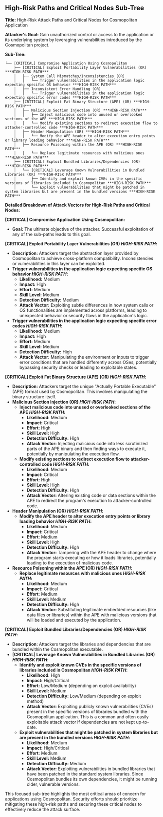 ## High-Risk Paths and Critical Nodes Sub-Tree

**Title:** High-Risk Attack Paths and Critical Nodes for Cosmopolitan Application

**Attacker's Goal:** Gain unauthorized control or access to the application or its underlying system by leveraging vulnerabilities introduced by the Cosmopolitan project.

**Sub-Tree:**

```
└── [CRITICAL] Compromise Application Using Cosmopolitan
    ├── [CRITICAL] Exploit Portability Layer Vulnerabilities (OR) ***HIGH-RISK PATH***
    │   ├── System Call Mismatches/Inconsistencies (OR)
    │   │   └── Trigger vulnerabilities in the application logic expecting specific OS behavior ***HIGH-RISK PATH***
    │   ├── Inconsistent Error Handling (OR)
    │   │   └── Trigger vulnerabilities in the application logic expecting specific error codes ***HIGH-RISK PATH***
    ├── [CRITICAL] Exploit Fat Binary Structure (APE) (OR) ***HIGH-RISK PATH***
    │   ├── Malicious Section Injection (OR) ***HIGH-RISK PATH***
    │   │   ├── Inject malicious code into unused or overlooked sections of the APE ***HIGH-RISK PATH***
    │   │   └── Modify existing sections to redirect execution flow to attacker-controlled code ***HIGH-RISK PATH***
    │   ├── Header Manipulation (OR) ***HIGH-RISK PATH***
    │   │   └── Modify the APE header to alter execution entry points or library loading behavior ***HIGH-RISK PATH***
    │   ├── Resource Poisoning within the APE (OR) ***HIGH-RISK PATH***
    │   │   └── Replace legitimate resources with malicious ones ***HIGH-RISK PATH***
    ├── [CRITICAL] Exploit Bundled Libraries/Dependencies (OR) ***HIGH-RISK PATH***
    │   └── [CRITICAL] Leverage Known Vulnerabilities in Bundled Libraries (OR) ***HIGH-RISK PATH***
    │       ├── Identify and exploit known CVEs in the specific versions of libraries included in Cosmopolitan ***HIGH-RISK PATH***
    │       └── Exploit vulnerabilities that might be patched in system libraries but are present in the bundled versions ***HIGH-RISK PATH***
```

**Detailed Breakdown of Attack Vectors for High-Risk Paths and Critical Nodes:**

**[CRITICAL] Compromise Application Using Cosmopolitan:**

* **Goal:** The ultimate objective of the attacker. Successful exploitation of any of the sub-paths leads to this goal.

**[CRITICAL] Exploit Portability Layer Vulnerabilities (OR) ***HIGH-RISK PATH***:**

* **Description:**  Attackers target the abstraction layer provided by Cosmopolitan to achieve cross-platform compatibility. Inconsistencies or vulnerabilities in this layer can be exploited.
* **Trigger vulnerabilities in the application logic expecting specific OS behavior ***HIGH-RISK PATH***:**
    * **Likelihood:** Medium
    * **Impact:** High
    * **Effort:** Medium
    * **Skill Level:** Medium
    * **Detection Difficulty:** Medium
    * **Attack Vector:** Exploiting subtle differences in how system calls or OS functionalities are implemented across platforms, leading to unexpected behavior or security flaws in the application's logic.
* **Trigger vulnerabilities in the application logic expecting specific error codes ***HIGH-RISK PATH***:**
    * **Likelihood:** Medium
    * **Impact:** High
    * **Effort:** Medium
    * **Skill Level:** Medium
    * **Detection Difficulty:** High
    * **Attack Vector:**  Manipulating the environment or inputs to trigger error conditions that are handled differently across OSes, potentially bypassing security checks or leading to exploitable states.

**[CRITICAL] Exploit Fat Binary Structure (APE) (OR) ***HIGH-RISK PATH***:**

* **Description:** Attackers target the unique "Actually Portable Executable" (APE) format used by Cosmopolitan. This involves manipulating the binary structure itself.
* **Malicious Section Injection (OR) ***HIGH-RISK PATH***:**
    * **Inject malicious code into unused or overlooked sections of the APE ***HIGH-RISK PATH***:**
        * **Likelihood:** Medium
        * **Impact:** Critical
        * **Effort:** High
        * **Skill Level:** High
        * **Detection Difficulty:** High
        * **Attack Vector:** Injecting malicious code into less scrutinized parts of the APE binary and then finding ways to execute it, potentially by manipulating the execution flow.
    * **Modify existing sections to redirect execution flow to attacker-controlled code ***HIGH-RISK PATH***:**
        * **Likelihood:** Medium
        * **Impact:** Critical
        * **Effort:** High
        * **Skill Level:** High
        * **Detection Difficulty:** High
        * **Attack Vector:** Altering existing code or data sections within the APE to redirect the program's execution to attacker-controlled code.
* **Header Manipulation (OR) ***HIGH-RISK PATH***:**
    * **Modify the APE header to alter execution entry points or library loading behavior ***HIGH-RISK PATH***:**
        * **Likelihood:** Medium
        * **Impact:** Critical
        * **Effort:** Medium
        * **Skill Level:** High
        * **Detection Difficulty:** High
        * **Attack Vector:** Tampering with the APE header to change where the program starts executing or how it loads libraries, potentially leading to the execution of malicious code.
* **Resource Poisoning within the APE (OR) ***HIGH-RISK PATH***:**
    * **Replace legitimate resources with malicious ones ***HIGH-RISK PATH***:**
        * **Likelihood:** Medium
        * **Impact:** Critical
        * **Effort:** Medium
        * **Skill Level:** Medium
        * **Detection Difficulty:** High
        * **Attack Vector:** Substituting legitimate embedded resources (like data files or libraries) within the APE with malicious versions that will be loaded and executed by the application.

**[CRITICAL] Exploit Bundled Libraries/Dependencies (OR) ***HIGH-RISK PATH***:**

* **Description:** Attackers target the libraries and dependencies that are bundled within the Cosmopolitan executable.
* **[CRITICAL] Leverage Known Vulnerabilities in Bundled Libraries (OR) ***HIGH-RISK PATH***:**
    * **Identify and exploit known CVEs in the specific versions of libraries included in Cosmopolitan ***HIGH-RISK PATH***:**
        * **Likelihood:** High
        * **Impact:** High/Critical
        * **Effort:** Low/Medium (depending on exploit availability)
        * **Skill Level:** Medium
        * **Detection Difficulty:** Low/Medium (depending on exploit method)
        * **Attack Vector:** Exploiting publicly known vulnerabilities (CVEs) present in the specific versions of libraries bundled with the Cosmopolitan application. This is a common and often easily exploitable attack vector if dependencies are not kept up-to-date.
    * **Exploit vulnerabilities that might be patched in system libraries but are present in the bundled versions ***HIGH-RISK PATH***:**
        * **Likelihood:** Medium
        * **Impact:** High/Critical
        * **Effort:** Medium
        * **Skill Level:** Medium
        * **Detection Difficulty:** Medium
        * **Attack Vector:** Exploiting vulnerabilities in bundled libraries that have been patched in the standard system libraries. Since Cosmopolitan bundles its own dependencies, it might be running older, vulnerable versions.

This focused sub-tree highlights the most critical areas of concern for applications using Cosmopolitan. Security efforts should prioritize mitigating these high-risk paths and securing these critical nodes to effectively reduce the attack surface.